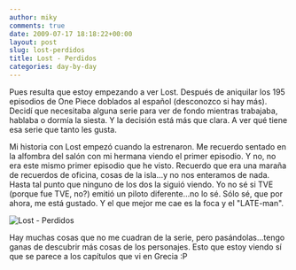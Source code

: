 ```yaml
---
author: miky
comments: true
date: 2009-07-17 18:18:22+00:00
layout: post
slug: lost-perdidos
title: Lost - Perdidos
categories: day-by-day
---
```


Pues resulta que estoy empezando a ver Lost. Después de aniquilar los 195 episodios de One Piece doblados al español (desconozco si hay más). Decidí que necesitaba alguna serie para ver de fondo mientras trabajaba, hablaba o dormía la siesta. Y la decisión está más que clara. A ver qué tiene esa serie que tanto les gusta.

Mi historia con Lost empezó cuando la estrenaron. Me recuerdo sentado en la alfombra del salón con mi hermana viendo el primer episodio. Y no, no era este mismo primer episodio que he visto. Recuerdo que era una maraña de recuerdos de oficina, cosas de la isla...y no nos enteramos de nada. Hasta tal punto que ninguno de los dos la siguió viendo. Yo no sé si TVE (porque fue TVE, no?) emitió un piloto diferente...no lo sé. Sólo sé, que por ahora, me está gustado. Y el que mejor me cae es la foca y el "LATE-man".

![Lost - Perdidos](http://img.vayatele.com/2008/02/lost-season3-cast_1176253055.jpg)

Hay muchas cosas que no me cuadran de la serie, pero pasándolas...tengo ganas de descubrir más cosas de los personajes. Esto que estoy viendo sí que se parece a los capítulos que vi en Grecia :P

